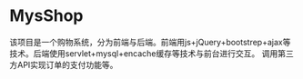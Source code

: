 # MysShop
该项目是一个购物系统，分为前端与后端。前端用js+jQuery+bootstrep+ajax等技术。后端使用servlet+mysql+encache缓存等技术与前台进行交互。
调用第三方API实现订单的支付功能等。
